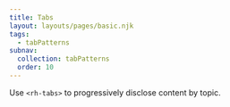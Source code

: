 ```yaml
---
title: Tabs
layout: layouts/pages/basic.njk
tags:
  - tabPatterns
subnav:
  collection: tabPatterns
  order: 10
---
```


<script type="module" data-helmet>
  import '@rhds/elements/rh-tabs/rh-tabs.js';
  import '@rhds/elements/rh-code-block/rh-code-block.js';
  import '@rhds/elements/rh-button/rh-button.js';
  import '@rhds/elements/lib/elements/rh-context-picker/rh-context-picker.js';
</script>

Use `<rh-tabs>` to progressively disclose content by topic.

